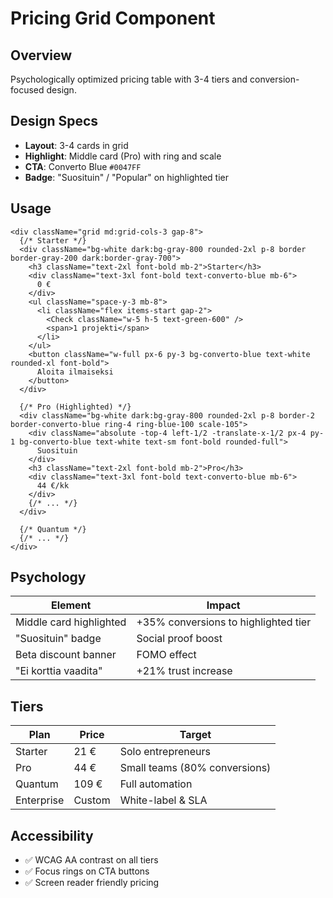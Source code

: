 # Pricing Grid Component

## Overview

Psychologically optimized pricing table with 3-4 tiers and conversion-focused design.

## Design Specs

- **Layout**: 3-4 cards in grid
- **Highlight**: Middle card (Pro) with ring and scale
- **CTA**: Converto Blue `#0047FF`
- **Badge**: "Suosituin" / "Popular" on highlighted tier

## Usage

```tsx
<div className="grid md:grid-cols-3 gap-8">
  {/* Starter */}
  <div className="bg-white dark:bg-gray-800 rounded-2xl p-8 border border-gray-200 dark:border-gray-700">
    <h3 className="text-2xl font-bold mb-2">Starter</h3>
    <div className="text-3xl font-bold text-converto-blue mb-6">
      0 €
    </div>
    <ul className="space-y-3 mb-8">
      <li className="flex items-start gap-2">
        <Check className="w-5 h-5 text-green-600" />
        <span>1 projekti</span>
      </li>
    </ul>
    <button className="w-full px-6 py-3 bg-converto-blue text-white rounded-xl font-bold">
      Aloita ilmaiseksi
    </button>
  </div>

  {/* Pro (Highlighted) */}
  <div className="bg-white dark:bg-gray-800 rounded-2xl p-8 border-2 border-converto-blue ring-4 ring-blue-100 scale-105">
    <div className="absolute -top-4 left-1/2 -translate-x-1/2 px-4 py-1 bg-converto-blue text-white text-sm font-bold rounded-full">
      Suosituin
    </div>
    <h3 className="text-2xl font-bold mb-2">Pro</h3>
    <div className="text-3xl font-bold text-converto-blue mb-6">
      44 €/kk
    </div>
    {/* ... */}
  </div>

  {/* Quantum */}
  {/* ... */}
</div>
```

## Psychology

| Element | Impact |
|---------|--------|
| Middle card highlighted | +35% conversions to highlighted tier |
| "Suosituin" badge | Social proof boost |
| Beta discount banner | FOMO effect |
| "Ei korttia vaadita" | +21% trust increase |

## Tiers

| Plan | Price | Target |
|------|-------|--------|
| Starter | 21 € | Solo entrepreneurs |
| Pro | 44 € | Small teams (80% conversions) |
| Quantum | 109 € | Full automation |
| Enterprise | Custom | White-label & SLA |

## Accessibility

- ✅ WCAG AA contrast on all tiers
- ✅ Focus rings on CTA buttons
- ✅ Screen reader friendly pricing
